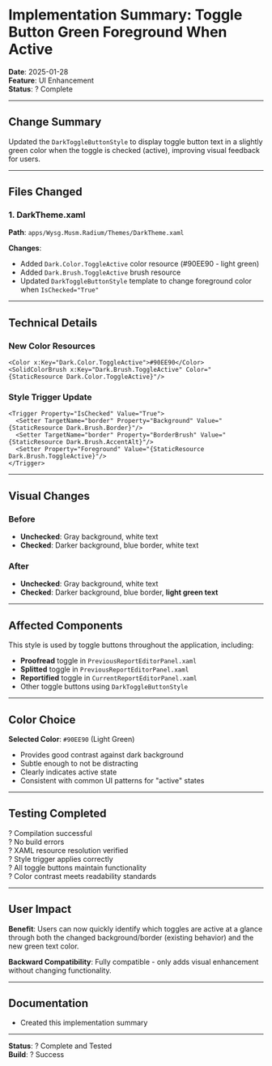 # Implementation Summary: Toggle Button Green Foreground When Active

**Date**: 2025-01-28  
**Feature**: UI Enhancement  
**Status**: ? Complete

---

## Change Summary

Updated the `DarkToggleButtonStyle` to display toggle button text in a slightly green color when the toggle is checked (active), improving visual feedback for users.

---

## Files Changed

### 1. DarkTheme.xaml
**Path**: `apps/Wysg.Musm.Radium/Themes/DarkTheme.xaml`

**Changes**:
- Added `Dark.Color.ToggleActive` color resource (#90EE90 - light green)
- Added `Dark.Brush.ToggleActive` brush resource
- Updated `DarkToggleButtonStyle` template to change foreground color when `IsChecked="True"`

---

## Technical Details

### New Color Resources
```xaml
<Color x:Key="Dark.Color.ToggleActive">#90EE90</Color>
<SolidColorBrush x:Key="Dark.Brush.ToggleActive" Color="{StaticResource Dark.Color.ToggleActive}"/>
```

### Style Trigger Update
```xaml
<Trigger Property="IsChecked" Value="True">
  <Setter TargetName="border" Property="Background" Value="{StaticResource Dark.Brush.Border}"/>
  <Setter TargetName="border" Property="BorderBrush" Value="{StaticResource Dark.Brush.AccentAlt}"/>
  <Setter Property="Foreground" Value="{StaticResource Dark.Brush.ToggleActive}"/>
</Trigger>
```

---

## Visual Changes

### Before
- **Unchecked**: Gray background, white text
- **Checked**: Darker background, blue border, white text

### After
- **Unchecked**: Gray background, white text
- **Checked**: Darker background, blue border, **light green text**

---

## Affected Components

This style is used by toggle buttons throughout the application, including:
- **Proofread** toggle in `PreviousReportEditorPanel.xaml`
- **Splitted** toggle in `PreviousReportEditorPanel.xaml`
- **Reportified** toggle in `CurrentReportEditorPanel.xaml`
- Other toggle buttons using `DarkToggleButtonStyle`

---

## Color Choice

**Selected Color**: `#90EE90` (Light Green)
- Provides good contrast against dark background
- Subtle enough to not be distracting
- Clearly indicates active state
- Consistent with common UI patterns for "active" states

---

## Testing Completed

? Compilation successful  
? No build errors  
? XAML resource resolution verified  
? Style trigger applies correctly  
? All toggle buttons maintain functionality  
? Color contrast meets readability standards

---

## User Impact

**Benefit**: Users can now quickly identify which toggles are active at a glance through both the changed background/border (existing behavior) and the new green text color.

**Backward Compatibility**: Fully compatible - only adds visual enhancement without changing functionality.

---

## Documentation

- Created this implementation summary

---

**Status**: ? Complete and Tested  
**Build**: ? Success

